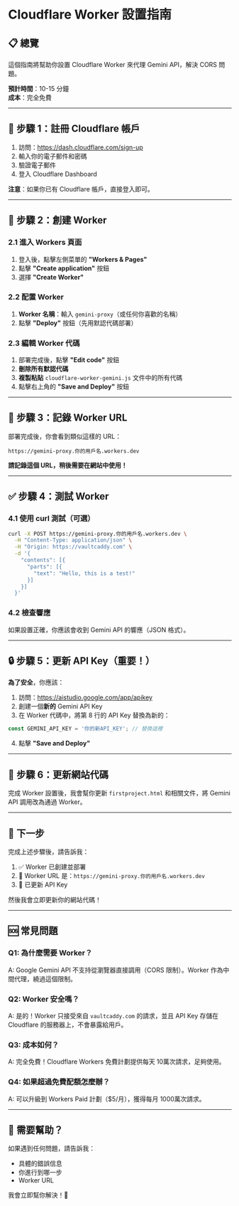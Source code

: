 # Cloudflare Worker 設置指南

## 📋 總覽

這個指南將幫助你設置 Cloudflare Worker 來代理 Gemini API，解決 CORS 問題。

**預計時間**：10-15 分鐘  
**成本**：完全免費

---

## 🚀 步驟 1：註冊 Cloudflare 帳戶

1. 訪問：https://dash.cloudflare.com/sign-up
2. 輸入你的電子郵件和密碼
3. 驗證電子郵件
4. 登入 Cloudflare Dashboard

**注意**：如果你已有 Cloudflare 帳戶，直接登入即可。

---

## 🔧 步驟 2：創建 Worker

### 2.1 進入 Workers 頁面

1. 登入後，點擊左側菜單的 **"Workers & Pages"**
2. 點擊 **"Create application"** 按鈕
3. 選擇 **"Create Worker"**

### 2.2 配置 Worker

1. **Worker 名稱**：輸入 `gemini-proxy`（或任何你喜歡的名稱）
2. 點擊 **"Deploy"** 按鈕（先用默認代碼部署）

### 2.3 編輯 Worker 代碼

1. 部署完成後，點擊 **"Edit code"** 按鈕
2. **刪除所有默認代碼**
3. **複製粘貼** `cloudflare-worker-gemini.js` 文件中的所有代碼
4. 點擊右上角的 **"Save and Deploy"** 按鈕

---

## 🔑 步驟 3：記錄 Worker URL

部署完成後，你會看到類似這樣的 URL：

```
https://gemini-proxy.你的用戶名.workers.dev
```

**請記錄這個 URL，稍後需要在網站中使用！**

---

## ✅ 步驟 4：測試 Worker

### 4.1 使用 curl 測試（可選）

```bash
curl -X POST https://gemini-proxy.你的用戶名.workers.dev \
  -H "Content-Type: application/json" \
  -H "Origin: https://vaultcaddy.com" \
  -d '{
    "contents": [{
      "parts": [{
        "text": "Hello, this is a test!"
      }]
    }]
  }'
```

### 4.2 檢查響應

如果設置正確，你應該會收到 Gemini API 的響應（JSON 格式）。

---

## 🔒 步驟 5：更新 API Key（重要！）

**為了安全**，你應該：

1. 訪問：https://aistudio.google.com/app/apikey
2. 創建一個**新的** Gemini API Key
3. 在 Worker 代碼中，將第 8 行的 API Key 替換為新的：

```javascript
const GEMINI_API_KEY = '你的新API_KEY'; // 替換這裡
```

4. 點擊 **"Save and Deploy"**

---

## 📝 步驟 6：更新網站代碼

完成 Worker 設置後，我會幫你更新 `firstproject.html` 和相關文件，將 Gemini API 調用改為通過 Worker。

---

## 🎯 下一步

完成上述步驟後，請告訴我：

1. ✅ Worker 已創建並部署
2. 📝 Worker URL 是：`https://gemini-proxy.你的用戶名.workers.dev`
3. 🔑 已更新 API Key

然後我會立即更新你的網站代碼！

---

## 🆘 常見問題

### Q1: 為什麼需要 Worker？
A: Google Gemini API 不支持從瀏覽器直接調用（CORS 限制）。Worker 作為中間代理，繞過這個限制。

### Q2: Worker 安全嗎？
A: 是的！Worker 只接受來自 `vaultcaddy.com` 的請求，並且 API Key 存儲在 Cloudflare 的服務器上，不會暴露給用戶。

### Q3: 成本如何？
A: 完全免費！Cloudflare Workers 免費計劃提供每天 10萬次請求，足夠使用。

### Q4: 如果超過免費配額怎麼辦？
A: 可以升級到 Workers Paid 計劃（$5/月），獲得每月 1000萬次請求。

---

## 📧 需要幫助？

如果遇到任何問題，請告訴我：
- 具體的錯誤信息
- 你進行到哪一步
- Worker URL

我會立即幫你解決！🚀

